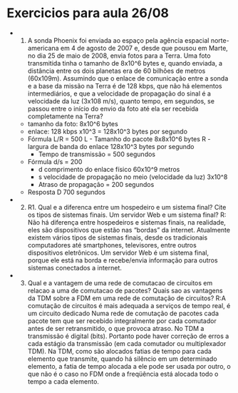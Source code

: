 # Exercicios para aula 26/08

- 1. A sonda Phoenix foi enviada ao espaço pela agência espacial norte-americana em 4 de agosto de 2007 e, desde que pousou em Marte, no dia 25 de maio de 2008, envia fotos para a Terra. Uma foto transmitida tinha o tamanho de 8x10^6 bytes e, quando enviada, a distância entre os dois planetas era de 60 bilhões de metros (60x109m). Assumindo que o enlace de comunicação entre a sonda e a base da missão na Terra é de 128 kbps, que não há elementos intermediários, e que a velocidade de propagação do sinal é a velocidade da luz (3x108 m/s), quanto tempo, em segundos, se passou entre o início do envio da foto até ela ser recebida completamente na Terra?
  - tamanho da foto: 8x10^6 bytes
  - enlace: 128 kbps x10^3 = 128x10^3 bytes por segundo
  - Fórmula L/R = 500
    L - Tamanho do pacote 8x8x10^6 bytes
    R - largura de banda do enlace 128x10^3 bytes por segundo
    - Tempo de transmissão = 500 segundos
  - Fórmula d/s = 200
    - d comprimento do enlace físico 60x10^9 metros
    - s velocidade de propagação no meio (velocidade da luz) 3x10^8
    - Atraso de propagação = 200 segundos
  - Resposta D 700 segundos

- 2. R1. Qual e a diferenca entre um hospedeiro e um sistema final? Cite os tipos de sistemas finais. Um servidor Web e um sistema final?
R: Não há diferença entre hospedeiros e sistemas finais, na realidade, eles são dispositivos que estão nas “bordas” da internet. Atualmente existem vários tipos de sistemas finais, desde os tradicionais computadores até smartphones, televisores, entre outros dispositivos eletrônicos. Um servidor Web é um sistema final, porque ele está na borda e recebe/envia informação para outros sistemas conectados a internet.
- 3. Qual e a vantagem de uma rede de comutacao de circuitos em relacao a uma de comutacao de pacotes? Quais sao as vantagens da TDM sobre a FDM em uma rede de comutação de circuitos?
R:A comutação de circuitos é mais adequada a serviços de tempo real, é um circuito dedicado Numa rede de comutação de pacotes cada pacote tem que ser recebido integralmente por cada comutador antes de ser retransmitido, o que provoca atraso. No TDM a transmissão é digital (bits). Portanto pode haver correção de erros a cada estágio da transmissão (em cada comutador ou multiplexador TDM). Na TDM, como são alocados fatias de tempo para cada elemento que transmite, quando há silêncio em um determinado elemento, a fatia de tempo alocada a ele pode ser usada por outro, o que não é o caso no FDM onde a freqüência está alocada todo o tempo a cada elemento.
